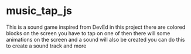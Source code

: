 # music_tap_js

This is a sound game inspired from DevEd in this project there are colored blocks on the screen you have to tap on one of then there will some animations on the screen and a sound will also be created you can do this to create a sound track and more
